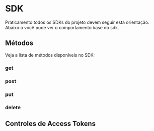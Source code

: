 # SDK

Praticamento todos os SDKs do projeto devem seguir esta orientação. Abaixo o você pode ver o comportamento base do sdk.

## Métodos

Veja a lista de métodos disponíveis no SDK:

### get

### post

### put

### delete

## Controles de Access Tokens